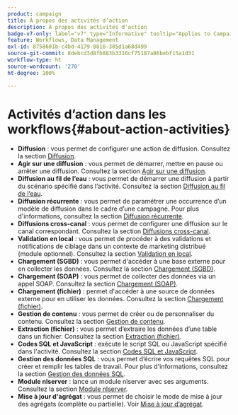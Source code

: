 ```yaml
---
product: campaign
title: À propos des activités d’action
description: À propos des activités d'action
badge-v7-only: label="v7" type="Informative" tooltip="Applies to Campaign Classic v7 only"
feature: Workflows, Data Management
exl-id: 8758601b-c4bd-4179-8816-305d1a68d499
source-git-commit: 8debcd3d8fb883b3316cf75187a86bebf15a1d31
workflow-type: ht
source-wordcount: '270'
ht-degree: 100%

---
```


# Activités d’action dans les workflows{#about-action-activities}



* **Diffusion** : vous permet de configurer une action de diffusion. Consultez la section [Diffusion](delivery.md).
* **Agir sur une diffusion** : vous permet de démarrer, mettre en pause ou arrêter une diffusion. Consultez la section [Agir sur une diffusion](delivery-control.md).
* **Diffusion au fil de l’eau** : vous permet de démarrer une diffusion à partir du scénario spécifié dans l’activité. Consultez la section [Diffusion au fil de l’eau](continuous-delivery.md).
* **Diffusion récurrente** : vous permet de paramétrer une occurrence d’un modèle de diffusion dans le cadre d’une campagne. Pour plus d&#39;informations, consultez la section [Diffusion récurrente](recurring-delivery.md).
* **Diffusions cross-canal** : vous permet de configurer une diffusion sur le canal correspondant. Consultez la section [Diffusions cross-canal](cross-channel-deliveries.md).
* **Validation en local** : vous permet de procéder à des validations et notifications de ciblage dans un contexte de marketing distribué (module optionnel). Consultez la section [Validation en local](local-approval.md).
* **Chargement (SGBD)** : vous permet d&#39;accéder à une base externe pour en collecter les données. Consultez la section [Chargement (SGBD)](data-loading--rdbms-.md).
* **Chargement (SOAP)** : vous permet de collecter des données via un appel SOAP. Consultez la section [Chargement (SOAP)](loading--soap-.md).
* **Chargement (fichier)** : permet d&#39;accéder à une source de données externe pour en utiliser les données. Consultez la section [Chargement (fichier)](data-loading--file-.md).
* **Gestion de contenu** : vous permet de créer ou de personnaliser du contenu. Consultez la section [Gestion de contenu](content-management.md).
* **Extraction (fichier)** : vous permet d’extraire les données d’une table dans un fichier. Consultez la section [Extraction (fichier)](extraction--file-.md).
* **Codes SQL et JavaScript** : exécute le script SQL ou JavaScript spécifié dans l&#39;activité. Consultez la section [Codes SQL et JavaScript](sql-code-and-javascript-code.md).
* **Gestion des données SQL** : vous permet d’écrire vos requêtes SQL pour créer et remplir les tables de travail. Pour plus d&#39;informations, consultez la section [Gestion des données SQL](sql-data-management.md).
* **Module nlserver** : lance un module nlserver avec ses arguments. Consultez la section [Module nlserver](nlserver-module.md).
* **Mise à jour d&#39;agrégat** : vous permet de choisir le mode de mise à jour des agrégats (complète ou partielle). Voir [Mise à jour d’agrégat](update-aggregate.md).
